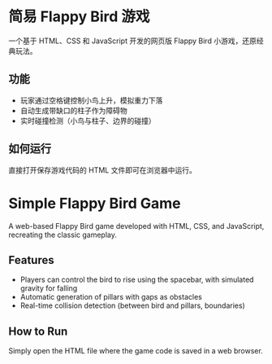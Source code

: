 # 简易 Flappy Bird 游戏

一个基于 HTML、CSS 和 JavaScript 开发的网页版 Flappy Bird 小游戏，还原经典玩法。

## 功能
- 玩家通过空格键控制小鸟上升，模拟重力下落
- 自动生成带缺口的柱子作为障碍物
- 实时碰撞检测（小鸟与柱子、边界的碰撞）

## 如何运行
直接打开保存游戏代码的 HTML 文件即可在浏览器中运行。


# Simple Flappy Bird Game
A web-based Flappy Bird game developed with HTML, CSS, and JavaScript, recreating the classic gameplay.

## Features
- Players can control the bird to rise using the spacebar, with simulated gravity for falling
- Automatic generation of pillars with gaps as obstacles
- Real-time collision detection (between bird and pillars, boundaries)

## How to Run
Simply open the HTML file where the game code is saved in a web browser.